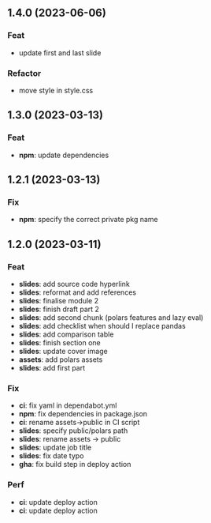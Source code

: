 ## 1.4.0 (2023-06-06)

### Feat

- update first and last slide

### Refactor

- move style in style.css

## 1.3.0 (2023-03-13)

### Feat

- **npm**: update dependencies

## 1.2.1 (2023-03-13)

### Fix

- **npm**: specify the correct private pkg name

## 1.2.0 (2023-03-11)

### Feat

- **slides**: add source code hyperlink
- **slides**: reformat and add references
- **slides**: finalise module 2
- **slides**: finish draft part 2
- **slides**: add second chunk (polars features and lazy eval)
- **slides**: add checklist when should I replace pandas
- **slides**: add comparison table
- **slides**: finish section one
- **slides**: update cover image
- **assets**: add polars assets
- **slides**: add first part

### Fix

- **ci**: fix yaml in dependabot.yml
- **npm**: fix dependencies in package.json
- **ci**: rename assets->public in CI script
- **slides**: specify public/polars path
- **slides**: rename assets -> public
- **slides**: update job title
- **slides**: fix date typo
- **gha**: fix build step in deploy action

### Perf

- **ci**: update deploy action
- **ci**: update deploy action
